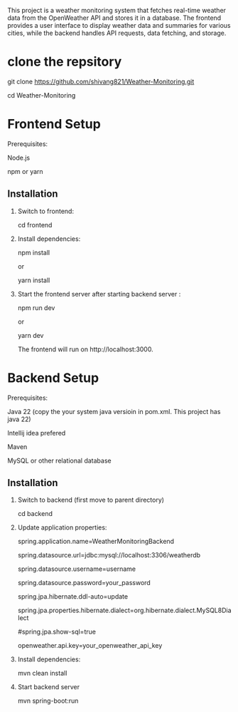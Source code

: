 This project is a weather monitoring system that fetches real-time weather data from the OpenWeather API and stores it in a database.
The frontend provides a user interface to display weather data and summaries for various cities, while the backend handles API requests, data fetching, and storage.

# clone the repsitory
  git clone https://github.com/shivang821/Weather-Monitoring.git

  cd Weather-Monitoring
  
# Frontend Setup
  Prerequisites:
  
  Node.js
  
  npm or yarn
  
  ## Installation
  1. Switch to frontend:
     
     cd frontend
     
  3. Install dependencies:
     
     npm install
     
     or
     
     yarn install
     
  5. Start the frontend server after starting backend server :
     
     npm run dev
     
     or
     
     yarn dev
     
     The frontend will run on http://localhost:3000.

# Backend Setup

  Prerequisites:
  
   Java 22 (copy the your system java versioin in pom.xml. This project has java 22)
  
  Intellij idea prefered
  
  Maven
  
  MySQL or other relational database
  
  ## Installation
  
  1. Switch to backend (first move to parent directory)
     
     cd backend
     
  2. Update application properties:
     
      spring.application.name=WeatherMonitoringBackend
     
      spring.datasource.url=jdbc:mysql://localhost:3306/weatherdb
     
      spring.datasource.username=username
     
      spring.datasource.password=your_password
      
      spring.jpa.hibernate.ddl-auto=update
     
      spring.jpa.properties.hibernate.dialect=org.hibernate.dialect.MySQL8Dialect
     
      #spring.jpa.show-sql=true
     
      openweather.api.key=your_openweather_api_key

  2. Install dependencies:
     
     mvn clean install
     
  4. Start backend server
     
     mvn spring-boot:run 
   

